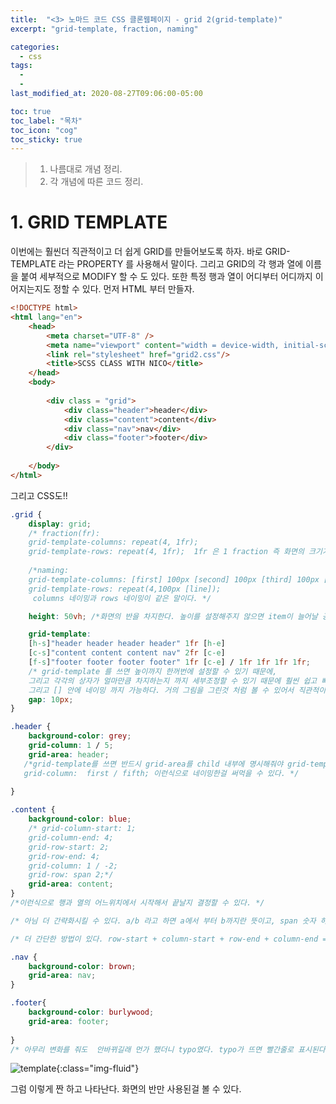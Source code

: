 ```yaml
---
title:  "<3> 노마드 코드 CSS 클론웹페이지 - grid 2(grid-template)"
excerpt: "grid-template, fraction, naming"

categories:
  - css
tags:
  - 
  - 
last_modified_at: 2020-08-27T09:06:00-05:00

toc: true
toc_label: "목차"
toc_icon: "cog"
toc_sticky: true
---
```


> 1. 나름대로 개념 정리.  
> 2. 각 개념에 따른 코드 정리.  


# 1. GRID TEMPLATE

이번에는 훨씬더 직관적이고 더 쉽게 GRID를 만들어보도록 하자. 바로 GRID-TEMPLATE 라는 PROPERTY 를 사용해서 말이다. 그리고 GRID의 각 행과 열에 이름을 붙여 세부적으로 MODIFY 할 수 도 있다. 또한 특정 행과 열이 어디부터 어디까지 이어지는지도 정할 수 있다. 먼저 HTML 부터 만들자.


```html
<!DOCTYPE html>
<html lang="en">
    <head>
        <meta charset="UTF-8" />
        <meta name="viewport" content="width = device-width, initial-scale = 1.0" />
        <link rel="stylesheet" href="grid2.css"/>
        <title>SCSS CLASS WITH NICO</title>
    </head>
    <body>
        
        <div class = "grid">          
            <div class="header">header</div>
            <div class="content">content</div>
            <div class="nav">nav</div>
            <div class="footer">footer</div>
        </div>        
            
    </body>
</html>
```

그리고 CSS도!!

```css
.grid {
    display: grid;
    /* fraction(fr): 
    grid-template-columns: repeat(4, 1fr);
    grid-template-rows: repeat(4, 1fr);  1fr 은 1 fraction 즉 화면의 크기가 얼마나 작든 크든 동일한 비율로 한 조각을 차지한다는 뜻이다. 화면의 크기에 따라 유연하게 사이즈가 달라지기 때문에 매우 유용하다.*/ 
    
    /*naming:
    grid-template-columns: [first] 100px [second] 100px [third] 100px [forth] 100px [fifth];
    grid-template-rows: repeat(4,100px [line]);
     columns 네이밍과 rows 네이밍이 같은 말이다. */

    height: 50vh; /*화면의 반을 차지한다. 높이를 설정해주지 않으면 item이 늘어날 공간이 없으므로 유의해주자 */

    grid-template:
    [h-s]"header header header header" 1fr [h-e]
    [c-s]"content content content nav" 2fr [c-e]    
    [f-s]"footer footer footer footer" 1fr [c-e] / 1fr 1fr 1fr 1fr; 
    /* grid-template 를 쓰면 높이까지 한꺼번에 설정할 수 있기 때문에, 
    그리고 각각의 상자가 얼마만큼 차지하는지 까지 세부조정할 수 있기 때문에 훨씬 쉽고 빠른 작업이 가능함.
    그리고 [] 안에 네이밍 까지 가능하다. 거의 그림을 그린것 처럼 볼 수 있어서 직관적이기도 하다. */
    gap: 10px;
}

.header {
    background-color: grey;  
    grid-column: 1 / 5;
    grid-area: header;      
   /*grid-template를 쓰면 반드시 grid-area를 child 내부에 명시해줘야 grid-template가 적용이된다.
   grid-column:  first / fifth; 이런식으로 네이밍한걸 써먹을 수 있다. */
    
}

.content {
    background-color: blue;    
    /* grid-column-start: 1;
    grid-column-end: 4;
    grid-row-start: 2;
    grid-row-end: 4; 
    grid-column: 1 / -2;
    grid-row: span 2;*/
    grid-area: content;
} 
/*이런식으로 행과 열의 어느위치에서 시작해서 끝날지 결정할 수 있다. */

/* 아님 더 간략화시킬 수 있다. a/b 라고 하면 a에서 부터 b까지란 뜻이고, span 숫자 하면 숫자만큼의 공간을 차지한다는 뜻이다 */

/* 더 간단한 방법이 있다. row-start + column-start + row-end + column-end = grid-area rs / cs / re/ ce */

.nav {
    background-color: brown;
    grid-area: nav;      
}

.footer{
    background-color: burlywood;
    grid-area: footer;
      
} 
/* 아무리 변화를 줘도  안바뀌길래 먼가 했더니 typo였다. typo가 뜨면 빨간줄로 표시된다. 잘 살펴보자 */
```

![template](https://yeonghunko.github.io/assets/img/css/template.png){:class="img-fluid"}

그럼 이렇게 짠 하고 나타난다. 화면의 반만 사용된걸 볼 수 있다.

